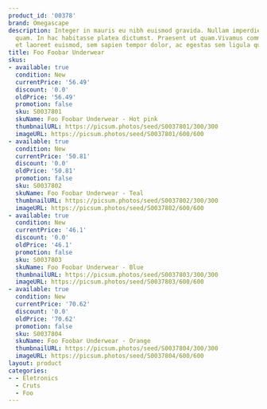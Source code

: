 ```yaml
---
product_id: '00378'
brand: Omegascape
description: Integer in mauris eu nibh euismod gravida. Nullam imperdiet. Duis quis
  quam. In hac habitasse platea dictumst. Praesent ut quam.Vivamus commodo, augue
  et laoreet euismod, sem sapien tempor dolor, ac egestas sem ligula quis lacus.
title: Foo Foobar Underwear
skus:
- available: true
  condition: New
  currentPrice: '56.49'
  discount: '0.0'
  oldPrice: '56.49'
  promotion: false
  sku: S0037801
  skuName: Foo Foobar Underwear - Hot pink
  thumbnailURL: https://picsum.photos/seed/S0037801/300/300
  imageURL: https://picsum.photos/seed/S0037801/600/600
- available: true
  condition: New
  currentPrice: '50.81'
  discount: '0.0'
  oldPrice: '50.81'
  promotion: false
  sku: S0037802
  skuName: Foo Foobar Underwear - Teal
  thumbnailURL: https://picsum.photos/seed/S0037802/300/300
  imageURL: https://picsum.photos/seed/S0037802/600/600
- available: true
  condition: New
  currentPrice: '46.1'
  discount: '0.0'
  oldPrice: '46.1'
  promotion: false
  sku: S0037803
  skuName: Foo Foobar Underwear - Blue
  thumbnailURL: https://picsum.photos/seed/S0037803/300/300
  imageURL: https://picsum.photos/seed/S0037803/600/600
- available: true
  condition: New
  currentPrice: '70.62'
  discount: '0.0'
  oldPrice: '70.62'
  promotion: false
  sku: S0037804
  skuName: Foo Foobar Underwear - Orange
  thumbnailURL: https://picsum.photos/seed/S0037804/300/300
  imageURL: https://picsum.photos/seed/S0037804/600/600
layout: product
categories:
- - Eletronics
  - Cruts
  - Foo
---
```

